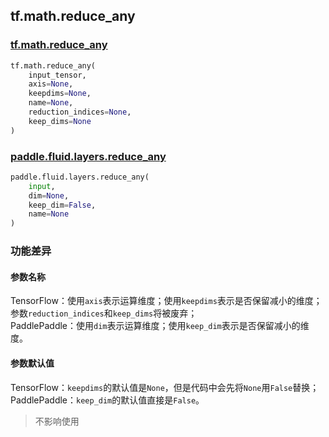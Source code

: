 ## tf.math.reduce_any

### [tf.math.reduce_any](https://www.tensorflow.org/api_docs/python/tf/math/reduce_any)

```python
tf.math.reduce_any(
    input_tensor,
    axis=None,
    keepdims=None,
    name=None,
    reduction_indices=None,
    keep_dims=None
)
```

### [paddle.fluid.layers.reduce_any](https://www.paddlepaddle.org.cn/documentation/docs/zh/1.5/api_cn/layers_cn/nn_cn.html#paddle.fluid.layers.reduce_any)
```python
paddle.fluid.layers.reduce_any(
    input, 
    dim=None, 
    keep_dim=False, 
    name=None
)
```

### 功能差异

#### 参数名称
TensorFlow：使用`axis`表示运算维度；使用`keepdims`表示是否保留减小的维度；参数`reduction_indices`和`keep_dims`将被废弃；    
PaddlePaddle：使用`dim`表示运算维度；使用`keep_dim`表示是否保留减小的维度。 

#### 参数默认值
TensorFlow：`keepdims`的默认值是`None`，但是代码中会先将`None`用`False`替换；    
PaddlePaddle：`keep_dim`的默认值直接是`False`。 
> 不影响使用